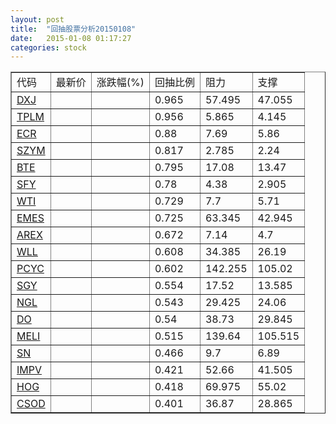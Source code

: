 ```yaml
---
layout: post
title:  "回抽股票分析20150108"
date:   2015-01-08 01:17:27
categories: stock
---
```

<script type="text/javascript">
var stockList = []
stockList.push('gb_dxj');
stockList.push('gb_tplm');
stockList.push('gb_ecr');
stockList.push('gb_szym');
stockList.push('gb_bte');
stockList.push('gb_sfy');
stockList.push('gb_wti');
stockList.push('gb_emes');
stockList.push('gb_arex');
stockList.push('gb_wll');
stockList.push('gb_pcyc');
stockList.push('gb_sgy');
stockList.push('gb_ngl');
stockList.push('gb_do');
stockList.push('gb_meli');
stockList.push('gb_sn');
stockList.push('gb_impv');
stockList.push('gb_hog');
stockList.push('gb_csod');
</script>
<table border="1">
 <tr>
 <td>代码</td>
 <td>最新价</td>
 <td>涨跌幅(%)</td>
 <td>回抽比例</td>
 <td>阻力</td>
 <td>支撑</td>
</tr>
  <tr id="dxj">
  <td><a href="http://stock.finance.sina.com.cn/usstock/quotes/DXJ.html" target="_blank">DXJ</a></td><td></td><td></td><td>0.965</td><td>57.495</td><td>47.055</td></tr>
  <tr id="tplm">
  <td><a href="http://stock.finance.sina.com.cn/usstock/quotes/TPLM.html" target="_blank">TPLM</a></td><td></td><td></td><td>0.956</td><td>5.865</td><td>4.145</td></tr>
  <tr id="ecr">
  <td><a href="http://stock.finance.sina.com.cn/usstock/quotes/ECR.html" target="_blank">ECR</a></td><td></td><td></td><td>0.88</td><td>7.69</td><td>5.86</td></tr>
  <tr id="szym">
  <td><a href="http://stock.finance.sina.com.cn/usstock/quotes/SZYM.html" target="_blank">SZYM</a></td><td></td><td></td><td>0.817</td><td>2.785</td><td>2.24</td></tr>
  <tr id="bte">
  <td><a href="http://stock.finance.sina.com.cn/usstock/quotes/BTE.html" target="_blank">BTE</a></td><td></td><td></td><td>0.795</td><td>17.08</td><td>13.47</td></tr>
  <tr id="sfy">
  <td><a href="http://stock.finance.sina.com.cn/usstock/quotes/SFY.html" target="_blank">SFY</a></td><td></td><td></td><td>0.78</td><td>4.38</td><td>2.905</td></tr>
  <tr id="wti">
  <td><a href="http://stock.finance.sina.com.cn/usstock/quotes/WTI.html" target="_blank">WTI</a></td><td></td><td></td><td>0.729</td><td>7.7</td><td>5.71</td></tr>
  <tr id="emes">
  <td><a href="http://stock.finance.sina.com.cn/usstock/quotes/EMES.html" target="_blank">EMES</a></td><td></td><td></td><td>0.725</td><td>63.345</td><td>42.945</td></tr>
  <tr id="arex">
  <td><a href="http://stock.finance.sina.com.cn/usstock/quotes/AREX.html" target="_blank">AREX</a></td><td></td><td></td><td>0.672</td><td>7.14</td><td>4.7</td></tr>
  <tr id="wll">
  <td><a href="http://stock.finance.sina.com.cn/usstock/quotes/WLL.html" target="_blank">WLL</a></td><td></td><td></td><td>0.608</td><td>34.385</td><td>26.19</td></tr>
  <tr id="pcyc">
  <td><a href="http://stock.finance.sina.com.cn/usstock/quotes/PCYC.html" target="_blank">PCYC</a></td><td></td><td></td><td>0.602</td><td>142.255</td><td>105.02</td></tr>
  <tr id="sgy">
  <td><a href="http://stock.finance.sina.com.cn/usstock/quotes/SGY.html" target="_blank">SGY</a></td><td></td><td></td><td>0.554</td><td>17.52</td><td>13.585</td></tr>
  <tr id="ngl">
  <td><a href="http://stock.finance.sina.com.cn/usstock/quotes/NGL.html" target="_blank">NGL</a></td><td></td><td></td><td>0.543</td><td>29.425</td><td>24.06</td></tr>
  <tr id="do">
  <td><a href="http://stock.finance.sina.com.cn/usstock/quotes/DO.html" target="_blank">DO</a></td><td></td><td></td><td>0.54</td><td>38.73</td><td>29.845</td></tr>
  <tr id="meli">
  <td><a href="http://stock.finance.sina.com.cn/usstock/quotes/MELI.html" target="_blank">MELI</a></td><td></td><td></td><td>0.515</td><td>139.64</td><td>105.515</td></tr>
  <tr id="sn">
  <td><a href="http://stock.finance.sina.com.cn/usstock/quotes/SN.html" target="_blank">SN</a></td><td></td><td></td><td>0.466</td><td>9.7</td><td>6.89</td></tr>
  <tr id="impv">
  <td><a href="http://stock.finance.sina.com.cn/usstock/quotes/IMPV.html" target="_blank">IMPV</a></td><td></td><td></td><td>0.421</td><td>52.66</td><td>41.505</td></tr>
  <tr id="hog">
  <td><a href="http://stock.finance.sina.com.cn/usstock/quotes/HOG.html" target="_blank">HOG</a></td><td></td><td></td><td>0.418</td><td>69.975</td><td>55.02</td></tr>
  <tr id="csod">
  <td><a href="http://stock.finance.sina.com.cn/usstock/quotes/CSOD.html" target="_blank">CSOD</a></td><td></td><td></td><td>0.401</td><td>36.87</td><td>28.865</td></tr>
</table>
